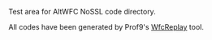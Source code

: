 Test area for AltWFC NoSSL code directory.

All codes have been generated by Prof9's [WfcReplay](https://github.com/Prof9/WfcReplay) tool.

